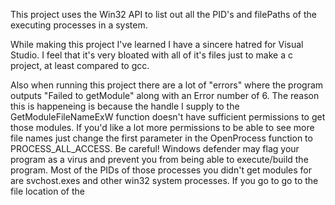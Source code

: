 This project uses the Win32 API to list out all the PID's and filePaths of the executing processes in a system.

While making this project I've learned I have a sincere hatred for Visual Studio. 
I feel that it's very bloated with all of it's files just to make a c project, at least compared to gcc.



Also when running this project there are a lot of "errors" where the program outputs "Failed to getModule" along with an Error number of 6. 
  The reason this is happeneing is because the handle I supply to the GetModuleFileNameExW function doesn't have sufficient permissions to get those modules. If you'd like a lot more permissions to be able to see more file names just change the first parameter in the OpenProcess function to PROCESS_ALL_ACCESS.
    Be careful! Windows defender may flag your program as a virus and prevent you from being able to execute/build the program.
Most of the PIDs of those processes you didn't get modules for are svchost.exes and other win32 system processes. If you go to go to the file location of the 
